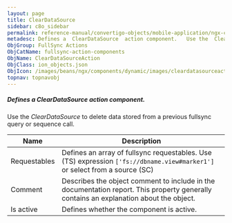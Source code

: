 ```yaml
---
layout: page
title: ClearDataSource
sidebar: c8o_sidebar
permalink: reference-manual/convertigo-objects/mobile-application/ngx-components/fullsync-action-components/cleardatasource/
metadesc: Defines a  ClearDataSource  action component.   Use the  ClearDataSource  to delete data stored from a previous fullsync query or sequence call.
ObjGroup: FullSync Actions
ObjCatName: fullsync-action-components
ObjName: ClearDataSourceAction
ObjClass: ion_objects.json
ObjIcon: /images/beans/ngx/components/dynamic/images/cleardatasourceaction_32x32.png
topnav: topnavobj
---
```

##### Defines a <i>ClearDataSource</i> action component. <br/>

 Use the <i>ClearDataSource</i> to delete data stored from a previous fullsync query or sequence call.

Name | Description 
--- | ---
Requestables | Defines an array of fullsync requestables. Use (TS) expression <code>['fs://dbname.view#marker1']</code> or select from a source (SC)
Comment | Describes the object comment to include in the documentation report.  This property generally contains an explanation about the object. 
Is active | Defines whether the component is active. 

